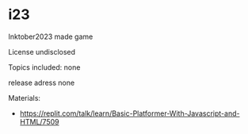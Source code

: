# i23
Inktober2023 made game 


License undisclosed

Topics included: none


release adress none

Materials:
* https://replit.com/talk/learn/Basic-Platformer-With-Javascript-and-HTML/7509

